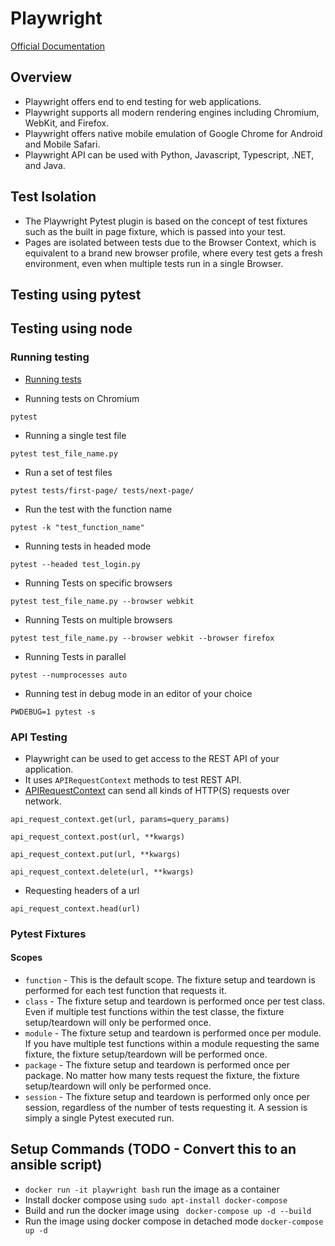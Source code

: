 # Playwright

[Official Documentation](https://playwright.dev/python/)
## Overview
* Playwright offers end to end testing for web applications.
* Playwright supports all modern rendering engines including Chromium, WebKit, and Firefox.
* Playwright offers native mobile emulation of Google Chrome for Android and Mobile Safari.
* Playwright API can be used with Python, Javascript, Typescript, .NET, and Java.

## Test Isolation
* The Playwright Pytest plugin is based on the concept of test fixtures such as the built in page fixture, which is passed into your test. 
* Pages are isolated between tests due to the Browser Context, which is equivalent to a brand new browser profile, where every test gets a fresh environment, even when multiple tests run in a single Browser.

## Testing using pytest

## Testing using node

### Running testing
* [Running tests](https://playwright.dev/docs/intro)

* Running tests on Chromium
```
pytest
```

* Running a single test file
```
pytest test_file_name.py
```
* Run a set of test files
```
pytest tests/first-page/ tests/next-page/
```
* Run the test with the function name
```
pytest -k "test_function_name"
```

* Running tests in headed mode
```
pytest --headed test_login.py
```

* Running Tests on specific browsers
```
pytest test_file_name.py --browser webkit
```
* Running Tests on multiple browsers
```
pytest test_file_name.py --browser webkit --browser firefox
```
* Running Tests in parallel
```
pytest --numprocesses auto
```
* Running test in debug mode in an editor of your choice
```
PWDEBUG=1 pytest -s
```

### API Testing
* Playwright can be used to get access to the REST API of your application.
* It uses `APIRequestContext` methods to test REST API. 
* [APIRequestContext](https://playwright.dev/python/docs/api/class-apirequestcontext) can send all kinds of HTTP(S) requests over network.
```
api_request_context.get(url, params=query_params)

api_request_context.post(url, **kwargs)

api_request_context.put(url, **kwargs)

api_request_context.delete(url, **kwargs)
```
* Requesting headers of a url
```
api_request_context.head(url)
```

### Pytest Fixtures

#### Scopes
* `function` - This is the default scope. The fixture setup and teardown is performed for each test function that requests it.
* `class` - The fixture setup and teardown is performed once per test class. Even if multiple test functions within the test classe, the fixture setup/teardown will only be performed once.
* `module` - The fixture setup and teardown is performed once per module. If you have multiple test functions within a module requesting the same fixture, the fixture setup/teardown will be performed once.
* `package` - The fixture setup and teardown is performed once per package. No matter how many tests request the fixture, the fixture setup/teardown will only be performed once.
* `session` - The fixture setup and teardown is performed only once per session, regardless of the number of tests requesting it. A session is simply a single Pytest executed run.


## Setup Commands (TODO - Convert this to an ansible script)
* `docker run -it playwright bash`  run the image as a container
* Install docker compose using `sudo apt-install docker-compose`
* Build and run the docker image using ` docker-compose up -d --build`
* Run the image using docker compose in  detached mode `docker-compose up -d`

